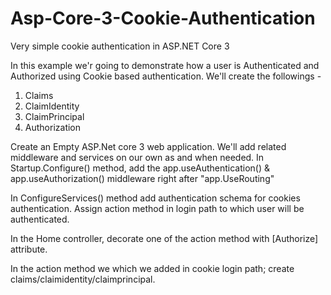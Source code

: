 # Asp-Core-3-Cookie-Authentication
 Very simple cookie authentication in ASP.NET Core 3

In this example we'r going to demonstrate how a user is Authenticated and Authorized using Cookie based authentication.
We'll create the followings -

1. Claims
2. ClaimIdentity
3. ClaimPrincipal
4. Authorization

Create an Empty ASP.Net core 3 web application. We'll add related middleware and services on our own as and when needed.
In Startup.Configure() method, add the app.useAuthentication() & app.useAuthorization() middleware right after "app.UseRouting"

In ConfigureServices() method add authentication schema for cookies authentication. Assign action method in login path to which user will be authenticated.

In the Home controller, decorate one of the action method with [Authorize] attribute.

In the action method we which we added in cookie login path; create claims/claimidentity/claimprincipal.
